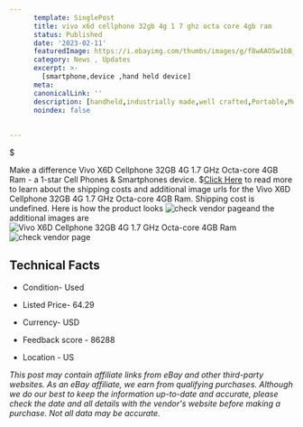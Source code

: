```yaml
---
      template: SinglePost
      title: vivo x6d cellphone 32gb 4g 1 7 ghz octa core 4gb ram
      status: Published
      date: '2023-02-11'
      featuredImage: https://i.ebayimg.com/thumbs/images/g/f8wAAOSw1bBjyDBB/s-l225.jpg
      category: News , Updates
      excerpt: >-
        [smartphone,device ,hand held device]
      meta:
      canonicalLink: ''
      description: [handheld,industrially made,well crafted,Portable,Mobile,Compact,Convenient,Lightweight,Maneuverable,Man-portable,Miniature,Carriable,Hand-held,Light,Holdable,Transportable,Mobile device,Pocket-sized,On-the-go,Wireless,Cordless,Compact size,Convenient size, smartphone,device ,hand held device]
      noindex: false
      
        
---
```

$

Make a difference Vivo X6D Cellphone 32GB 4G 1.7 GHz Octa-core 4GB Ram - a 1-star Cell Phones & Smartphones device.
$[Click Here](https://www.ebay.com/itm/195562936935?hash=item2d88759a67%3Ag%3Af8wAAOSw1bBjyDBB&mkevt=1&mkcid=1&mkrid=711-53200-19255-0&campid=%253CePNCampaignId%253E&customid=%253CreferenceId%253E&toolid=10049) to read more to learn about the shipping costs and additional image urls for the Vivo X6D Cellphone 32GB 4G 1.7 GHz Octa-core 4GB Ram. Shipping cost is undefined. Here is how the product looks ![check vendor page](https://i.ebayimg.com/thumbs/images/g/f8wAAOSw1bBjyDBB/s-l225.jpg)and the additional images are![Vivo X6D Cellphone 32GB 4G 1.7 GHz Octa-core 4GB Ram](https://i.ebayimg.com/images/g/f8wAAOSw1bBjyDBB/s-l1200.jpg)![check vendor page](https://origin-galleryplus.ebayimg.com/ws/web/195562936935_2_0_1/225x225.jpg,https://origin-galleryplus.ebayimg.com/ws/web/195562936935_3_0_1/225x225.jpg,https://origin-galleryplus.ebayimg.com/ws/web/195562936935_4_0_1/225x225.jpg)



 ## Technical Facts 



     
      

 - Condition- Used 


      

 - Listed Price- 64.29 


      

 - Currency- USD 


      

 - Feedback score - 86288 


      

 - Location - US 


      
      

 *_This post may contain affiliate links from eBay and other third-party websites. As an eBay affiliate, we earn from qualifying purchases. Although we do our best to keep the information up-to-date and accurate, please check the date and all details with the vendor's website before making a purchase. Not all data may be accurate._*






